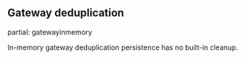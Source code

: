 ## Gateway deduplication

partial: gatewayinmemory

In-memory gateway deduplication persistence has no built-in cleanup.